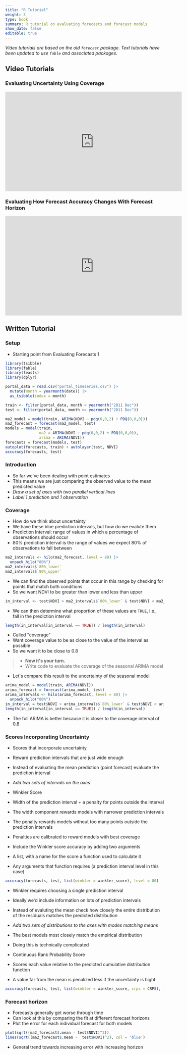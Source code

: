 ```yaml
---
title: "R Tutorial"
weight: 3
type: book
summary: R tutorial on evaluating forecasts and forecast models
show_date: false
editable: true
---
```


*Video tutorials are based on the old `forecast` package.*
*Text tutorials have been updated to use `fable` and associated packages.*

## Video Tutorials

### Evaluating Uncertainty Using Coverage

<iframe width="560" height="315" src="https://www.youtube.com/embed/hGlnIVYFUgg" frameborder="0" allow="accelerometer; autoplay; clipboard-write; encrypted-media; gyroscope; picture-in-picture" allowfullscreen></iframe>

### Evaluating How Forecast Accuracy Changes With Forecast Horizon

<iframe width="560" height="315" src="https://www.youtube.com/embed/DHOfUYLnshA" frameborder="0" allow="accelerometer; autoplay; clipboard-write; encrypted-media; gyroscope; picture-in-picture" allowfullscreen></iframe>

## Written Tutorial

### Setup

* Starting point from Evaluating Forecasts 1

```r
library(tsibble)
library(fable)
library(feasts)
library(dplyr)

portal_data = read.csv("portal_timeseries.csv") |>
  mutate(month = yearmonth(date)) |>
  as_tsibble(index = month)

train <- filter(portal_data, month < yearmonth("2011 Dec"))
test <- filter(portal_data, month >= yearmonth("2011 Dec"))

ma2_model = model(train, ARIMA(NDVI ~ pdq(0,0,2) + PDQ(0,0,0)))
ma2_forecast = forecast(ma2_model, test)
models = model(train,
               ma2 = ARIMA(NDVI ~ pdq(0,0,2) + PDQ(0,0,0)),
               arima = ARIMA(NDVI))
forecasts = forecast(models, test)
autoplot(forecasts, train) + autolayer(test, NDVI)
accuracy(forecasts, test)
```

### Introduction

* So far we've been dealing with point estimates
* This means we are just comparing the observed value to the mean predicted value
* _Draw a set of axes with two parallel vertical lines_
* _Label 1 prediction and 1 observation_

### Coverage

* How do we think about uncertainty
* We have these blue prediction intervals, but how do we evalute them
* Prediction Interval: range of values in which a percentage of observations
  should occur
* 80% prediction interval is the range of values we expect 80% of observations to fall between

```r
ma2_intervals <- hilo(ma2_forecast, level = 80) |>
  unpack_hilo("80%")
ma2_intervals$`80%_lower`
ma2_intervals$`80%_upper`
```

* We can find the observed points that occur in this range by checking for points that match both conditions
* So we want NDVI to be greater than lower and less than upper

```r
in_interval <- test$NDVI > ma2_intervals$`80%_lower` & test$NDVI < ma2_intervals$`80%_upper`
```

* We can then determine what proportion of these values are `TRUE`, i.e., fall in the prediction interval

```r
length(in_interval[in_interval == TRUE]) / length(in_interval)
```

* Called "coverage"
* Want coverage value to be as close to the value of the interval as possible
* So we want it to be close to 0.8

> * **Now it's your turn.**
> * Write code to evaluate the coverage of the seasonal ARIMA model

* Let's compare this result to the uncertainty of the seasonal model

```r
arima_model = model(train, ARIMA(NDVI))
arima_forecast = forecast(arima_model, test)
arima_intervals <- hilo(arima_forecast, level = 80) |>
  unpack_hilo("80%")
in_interval = test$NDVI > arima_intervals$`80%_lower` & test$NDVI < arima_intervals$`80%_upper`
length(in_interval[in_interval == TRUE]) / length(in_interval)
```

* The full ARIMA is better because it is closer to the coverage interval of 0.8

### Scores Incorporating Uncertainty

* Scores that incorporate uncertainty
* Reward prediction intervals that are just wide enough
* Instead of evaluating the mean prediction (point forecast) evaluate the prediction interval
* _Add two sets of intervals on the axes_

* Winkler Score
* Width of the prediction interval + a penalty for points outside the interval
* The width component rewards models with narrower prediction intervals
* The penalty rewards models without too many points outside the prediction intervals
* Penalties are calibrated to reward models with best coverage

* Include the Winkler score accuracy by adding two arguments
* A list, with a name for the score a function used to calculate it
* Any arguments that function requires (a prediction interval level in this case)

```r
accuracy(forecasts, test, list(winkler = winkler_score), level = 80)
```

* Winkler requires choosing a single prediction interval
* Ideally we'd include information on lots of prediction intervals
* Instead of evaluting the mean check how closely the entire distribution of the residuals matches the predicted distribution
* _Add two sets of distributions to the axes with modes matching means_
* The best models most closely match the empirical distribution

* Doing this is technically complicated
* Continuous Rank Probability Score
* Scores each value relative to the predicted cumulative distribution function
* A value far from the mean is penalized less if the uncertainty is hight

```r
accuracy(forecasts, test, list(winkler = winkler_score, crps = CRPS), level = 80)
```

### Forecast horizon

* Forecasts generally get worse through time
* Can look at this by comparing the fit at different forecast horizons
* Plot the error for each individual forecast for both models

```r
plot(sqrt((ma2_forecast$.mean - test$NDVI)^2))
lines(sqrt((ma2_forecast$.mean -  test$NDVI)^2), col = 'blue')
```

* General trend towards increasing error with increasing horizon
